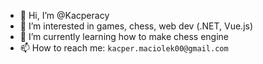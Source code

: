 - 👋 Hi, I’m @Kacperacy
- 👀 I’m interested in games, chess, web dev (.NET, Vue.js)
- 🌱 I’m currently learning how to make chess engine
- 📫 How to reach me: `kacper.maciolek00@gmail.com`

<!---
Kacperacy/Kacperacy is a ✨ special ✨ repository because its `README.md` (this file) appears on your GitHub profile.
You can click the Preview link to take a look at your changes.
--->
